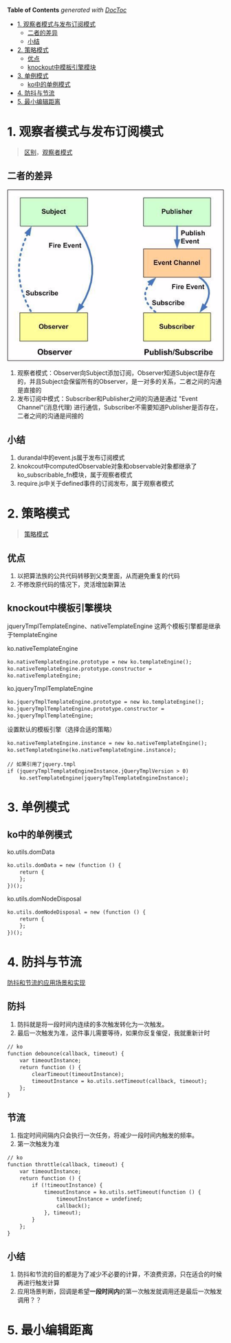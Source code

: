 <!-- START doctoc generated TOC please keep comment here to allow auto update -->
<!-- DON'T EDIT THIS SECTION, INSTEAD RE-RUN doctoc TO UPDATE -->
**Table of Contents**  *generated with [DocToc](https://github.com/thlorenz/doctoc)*

- [1. 观察者模式与发布订阅模式](#1-%E8%A7%82%E5%AF%9F%E8%80%85%E6%A8%A1%E5%BC%8F%E4%B8%8E%E5%8F%91%E5%B8%83%E8%AE%A2%E9%98%85%E6%A8%A1%E5%BC%8F)
  - [二者的差异](#%E4%BA%8C%E8%80%85%E7%9A%84%E5%B7%AE%E5%BC%82)
  - [小结](#%E5%B0%8F%E7%BB%93)
- [2. 策略模式](#2-%E7%AD%96%E7%95%A5%E6%A8%A1%E5%BC%8F)
  - [优点](#%E4%BC%98%E7%82%B9)
  - [knockout中模板引擎模块](#knockout%E4%B8%AD%E6%A8%A1%E6%9D%BF%E5%BC%95%E6%93%8E%E6%A8%A1%E5%9D%97)
- [3. 单例模式](#3-%E5%8D%95%E4%BE%8B%E6%A8%A1%E5%BC%8F)
  - [ko中的单例模式](#ko%E4%B8%AD%E7%9A%84%E5%8D%95%E4%BE%8B%E6%A8%A1%E5%BC%8F)
- [4. 防抖与节流](#4-%E9%98%B2%E6%8A%96%E4%B8%8E%E8%8A%82%E6%B5%81)
- [5. 最小编辑距离](#5-%E6%9C%80%E5%B0%8F%E7%BC%96%E8%BE%91%E8%B7%9D%E7%A6%BB)

<!-- END doctoc generated TOC please keep comment here to allow auto update -->

# 1. 观察者模式与发布订阅模式
>[区别](https://www.cnblogs.com/viaiu/p/9939301.html)，[观察者模式](http://c.biancheng.net/view/1390.html)

## 二者的差异
![avatar](../images/knockout/observer-pub-sub-differ.png)  
1. 观察者模式：Observer向Subject添加订阅，Observer知道Subject是存在的，并且Subject会保留所有的Observer，是一对多的关系，二者之间的沟通是直接的
2. 发布订阅中模式：Subscriber和Publisher之间的沟通是通过 "Event Channel"(消息代理) 进行通信，Subscriber不需要知道Publisher是否存在，二者之间的沟通是间接的

## 小结
1. durandal中的event.js属于发布订阅模式
2. knokcout中computedObservable对象和observable对象都继承了ko_subscribable_fn模块，属于观察者模式
3. require.js中关于defined事件的订阅发布，属于观察者模式 

# 2. 策略模式
>[策略模式](http://c.biancheng.net/view/1378.html)

## 优点
1. 以把算法族的公共代码转移到父类里面，从而避免重复的代码
2. 不修改原代码的情况下，灵活增加新算法

## knockout中模板引擎模块
jqueryTmplTemplateEngine、nativeTemplateEngine 这两个模板引擎都是继承于templateEngine

ko.nativeTemplateEngine
```
ko.nativeTemplateEngine.prototype = new ko.templateEngine();
ko.nativeTemplateEngine.prototype.constructor = ko.nativeTemplateEngine;
```

ko.jqueryTmplTemplateEngine
```
ko.jqueryTmplTemplateEngine.prototype = new ko.templateEngine();
ko.jqueryTmplTemplateEngine.prototype.constructor = ko.jqueryTmplTemplateEngine;

```

设置默认的模板引擎（选择合适的策略）
```
ko.nativeTemplateEngine.instance = new ko.nativeTemplateEngine();
ko.setTemplateEngine(ko.nativeTemplateEngine.instance);

// 如果引用了jquery.tmpl
if (jqueryTmplTemplateEngineInstance.jQueryTmplVersion > 0)
    ko.setTemplateEngine(jqueryTmplTemplateEngineInstance);
```

# 3. 单例模式
## ko中的单例模式
ko.utils.domData
```
ko.utils.domData = new (function () { 
    return { 
    };
})();
```

ko.utils.domNodeDisposal
```
ko.utils.domNodeDisposal = new (function () { 
    return { 
    };
})();
```

# 4. 防抖与节流
[防抖和节流的应用场景和实现](https://www.codercto.com/a/35263.html)

## 防抖
1. 防抖就是将一段时间内连续的多次触发转化为一次触发。
2. 最后一次触发为准，这件事儿需要等待，如果你反复催促，我就重新计时

```
// ko
function debounce(callback, timeout) {
    var timeoutInstance;
    return function () {
        clearTimeout(timeoutInstance);
        timeoutInstance = ko.utils.setTimeout(callback, timeout);
    };
}
```


## 节流
1. 指定时间间隔内只会执行一次任务，将减少一段时间内触发的频率。
2. 第一次触发为准
```
// ko 
function throttle(callback, timeout) {
    var timeoutInstance;
    return function () {
        if (!timeoutInstance) {
            timeoutInstance = ko.utils.setTimeout(function () {
                timeoutInstance = undefined;
                callback();
            }, timeout); 
        }
    };
}
```

## 小结
1. 防抖和节流的目的都是为了减少不必要的计算，不浪费资源，只在适合的时候再进行触发计算
2. 应用场景判断，回调是希望**一段时间内**的第一次触发就调用还是最后一次触发调用？？ 



# 5. 最小编辑距离